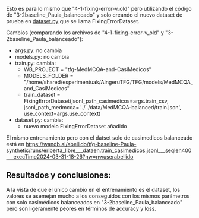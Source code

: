 Esto es para lo mismo que "4-1-fixing-error-v_old" pero utilizando el código de "3-2baseline_Paula_balanceado" y solo creando el nuevo dataset de prueba en [dataset.py](./dataset.py) que se llama FixingErrorDataset.

Cambios (comparando los archivos de "4-1-fixing-error-v_old" y "3-2baseline_Paula_balanceado"):

 - args.py: no cambia
 - models.py: no cambia
 - train.py: cambia:
    - WB_PROJECT = "tfg-MedMCQA-and-CasiMedicos"
    - MODELS_FOLDER = "/home/shared/esperimentuak/AingeruTFG/TFG/models/MedMCQA_and_CasiMedicos"
    - train_dataset = FixingErrorDataset(jsonl_path_casimedicos=args.train_csv, jsonl_path_medmcqa='../../data/MedMCQA-balanced/train.json', use_context=args.use_context)
 - dataset.py: cambia:
    - nuevo modelo FixingErrorDataset añadido

El mismo entrenamiento pero con el datset solo de casimedicos balanceado está en https://wandb.ai/abellido/tfg-baseline-Paula-synthetic/runs/eriberta_libre___dataen.train_casimedicos.jsonl___seqlen400___execTime2024-03-31-18-26?nw=nwuserabellido


## Resultados y conclusiones:

A la vista de que el único cambio en el entrenamiento es el dataset, los valores se asemejan mucho a los conseguidos con los mismos parámetros con solo casimédicos balanceados en "3-2baseline_Paula_balanceado" pero son ligeramente peores en términos de accuracy y loss.